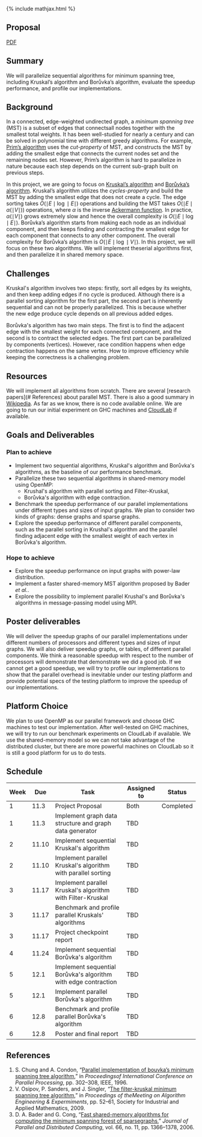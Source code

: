 {% include mathjax.html %}

## Proposal

[PDF](./proposal.pdf)

## Summary

We will parallelize sequential algorithms for minimum spanning tree, including Kruskal’s algorithm and Borůvka’s algorithm, evaluate the speedup performance, and profile our implementations.

## Background

In a connected, edge-weighted undirected graph, a _minimum spanning tree_ (MST) is a subset of edges that connectsall nodes together with the smallest total weights. It has been well-studied for nearly a century and can be solved in polynomial time with different greedy algorithms. For example, [Prim’s algorithm](https://en.wikipedia.org/wiki/Prim%27s_algorithm) uses the _cut-property_ of MST, and constructs the MST by adding the smallest edge that connects the current nodes set and the remaining nodes set. However, Prim’s algorithm is hard to parallelize in nature because each step depends on the current sub-graph built on previous steps.

In this project, we are going to focus on [Kruskal’s algorithm](https://en.wikipedia.org/wiki/Kruskal%27s_algorithm) and [Borůvka’s algorithm](https://en.wikipedia.org/wiki/Kruskal%27s_algorithm). Kruskal’s algorithm utilizes the _cycles-property_ and build the MST by adding the smallest edge that does not create a cycle. The edge sorting takes $O(\mid E\mid\log\mid E\mid)$ operations and building the MST takes $O(\mid E\mid\alpha(\mid V\mid))$ operations, where $\alpha$ is the inverse [Ackermann function](https://en.wikipedia.org/wiki/Ackermann_function). In practice, $\alpha(\mid V\mid)$ grows extremely slow and hence the overall complexity is $O(\mid E\mid\log\mid E\mid)$. Borůvka’s algorithm starts from making each node as an individual component, and then keeps finding and contracting the smallest edge for each component that connects to any other component. The overall complexity for Borůvka’s algorithm is $O(\mid E\mid\log\mid V\mid)$. In this project, we will focus on these two algorithms. We will implement theserial algorithms first, and then parallelize it in shared memory space.

## Challenges

Kruskal's algorithm involves two steps: firstly, sort all edges by its weights, and then keep adding edges if no cycle is produced. Although there is a parallel sorting algorithm for the first part, the second part is inherently sequential and can not be properly parallelized. This is because whether the new edge produce cycle depends on all previous added edges.

Borůvka's algorithm has two main steps. The first is to find the adjacent edge with the smallest weight for each connected component, and the second is to contract the selected edges. The first part can be parallelized by components (vertices). However, race condition happens when edge contraction happens on the same vertex. How to improve efficiency while keeping the correctness is a challenging problem. 

## Resources

We will implement all algorithms from scratch. There are several [research papers](# References) about parallel MST. There is also a good summary in [Wikipedia](https://en.wikipedia.org/wiki/Parallel_algorithms_for_minimum_spanning_trees). As far as we know, there is no code available online. We are going to run our initial experiment on GHC machines and [CloudLab](https://www.cloudlab.us/) if available.

## Goals and Deliverables

### Plan to achieve

- Implement two sequential algorithms, Kruskal's algorithm and Borůvka's algorithms, as the baseline of our performance benchmark.
- Parallelize these two sequential algorithms in shared-memory model using OpenMP:
	- Krushal's algorithm with parallel sorting and Filter-Kruskal,
	- Borůvka's algorithm with edge contraction.
- Benchmark the speedup performance of our parallel implementations under different types and sizes of input graphs. We plan to consider two kinds of graphs: dense graphs and sparse graphs.
- Explore the speedup performance of different parallel components, such as the parallel sorting in Krushal's algorithm and the parallel finding adjacent edge with the smallest weight of each vertex in Borůvka's algorithm.

### Hope to achieve

- Explore the speedup performance on input graphs with power-law distribution.
- Implement a faster shared-memory MST algorithm proposed by Bader _et al._.
- Explore the possibility to implement parallel Krushal's and Borůvka's algorithms in message-passing model using MPI.

## Poster deliverables

We will deliver the speedup graphs of our parallel implementations under different numbers of processors and different types and sizes of input graphs. We will also deliver speedup graphs, or tables, of different parallel components. We think a reasonable speedup with respect to the number of processors will demonstrate that demonstrate we did a good job. If we cannot get a good speedup, we will try to profile our implementations to show that the parallel overhead is inevitable under our testing platform and provide potential specs of the testing platform to improve the speedup of our implementations.

## Platform Choice

We plan to use OpenMP as our parallel framework and choose GHC machines to test our implementation. After well-tested on GHC machines, we will try to run our benchmark experiments on CloudLab if available. We use the shared-memory model so we can not take advantage of the distributed cluster, but there are more powerful machines on CloudLab so it is still a good platform for us to do tests.

## Schedule

Week | Due   | Task                                                           | Assigned to      | Status    
-----|-------|----------------------------------------------------------------|------------------|---------
1    | 11.3  | Project Proposal                                               | Both 			 | Completed
1    | 11.3  | Implement graph data structure and graph data generator        | TBD              |           
2    | 11.10 | Implement sequential Kruskal's algorithm                       | TBD              |           
2    | 11.10 | Implement parallel Kruskal's algorithm with parallel sorting   | TBD              |           
3    | 11.17 | Implement parallel Kruskal's algorithm with Filter-Kruskal     | TBD              |           
3    | 11.17 | Benchmark and profile parallel Kruskals' algorithms            | TBD              |           
3    | 11.17 | Project checkpoint report                                      | TBD              |           
4    | 11.24 | Implement sequential Borůvka's algorithm                      | TBD              |           
5    | 12.1  | Implement sequential Borůvka's algorithm with edge contraction | TBD              |           
5    | 12.1  | Implement parallel Borůvka's algorithm                        | TBD              |           
6    | 12.8  | Benchmark and profile parallel Borůvka's algorithm            | TBD              |           
6    | 12.8  | Poster and final report                                        | TBD              |           

## References

1. S. Chung and A. Condon, “[Parallel implementation of bouvka’s minimum spanning tree algorithm](https://www.cs.ubc.ca/~condon/papers/chungcondon96.pdf),” in _Proceedingsof International Conference on Parallel Processing_, pp. 302–308, IEEE, 1996.
2. V. Osipov, P. Sanders, and J. Singler, “[The filter-kruskal minimum spanning tree algorithm](http://algo2.iti.kit.edu/documents/fkruskal.pdf),” in _Proceedings of theMeeting on Algorithm Engineering & Expermiments_, pp. 52–61, Society for Industrial and Applied Mathematics, 2009.
3. D. A. Bader and G. Cong, “[Fast shared-memory algorithms for computing the minimum spanning forest of sparsegraphs](https://www.cs.unm.edu/~treport/tr/03-12/MST-bader.pdf),” _Journal of Parallel and Distributed Computing_, vol. 66, no. 11, pp. 1366–1378, 2006.
